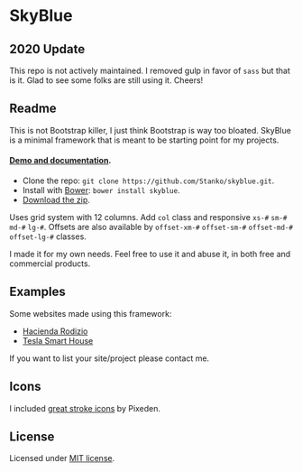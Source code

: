 # SkyBlue

## 2020 Update

This repo is not actively maintained. I removed gulp in favor of `sass` but that is it. Glad to see some folks are still using it. Cheers!

## Readme

This is not Bootstrap killer, I just think Bootstrap is way too bloated.
SkyBlue is a minimal framework that is meant to be starting point for my projects.

#### [Demo and documentation](http://stanko.github.io/skyblue/).

- Clone the repo: `git clone https://github.com/Stanko/skyblue.git`.
- Install with [Bower](http://bower.io): `bower install skyblue`.
- [Download the zip](https://github.com/Stanko/skyblue/archive/gh-pages.zipp).


Uses grid system with 12 columns. Add ``col`` class
and responsive ``xs-#`` ``sm-#``
``md-#`` ``lg-#``. Offsets are also
available by ``offset-xm-#`` ``offset-sm-#``
``offset-md-#`` ``offset-lg-#`` classes.

I made it for my own needs. Feel free to use it and abuse it, in both free and commercial products.

## Examples

Some websites made using this framework:

* [Hacienda Rodizio](http://haciendarodizio.com)
* [Tesla Smart House](http://teslasmarthouse.com)

If you want to list your site/project please contact me.

## Icons

I included [great stroke icons](http://themes-pixeden.com/font-demos/7-stroke/index.html) by Pixeden.

## License

Licensed under [MIT license](https://github.com/Stanko/skyblue/blob/gh-pages/LICENSE.md).
